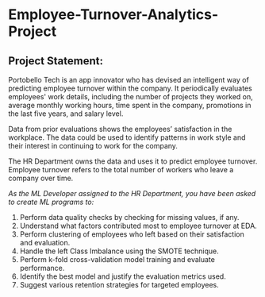 # Employee-Turnover-Analytics-Project

## Project Statement:

Portobello Tech is an app innovator who has devised an intelligent way of predicting employee turnover within the company. It periodically evaluates employees' work details, including the number of projects they worked on, average monthly working hours, time spent in the company, promotions in the last five years, and salary level.

Data from prior evaluations shows the employees’ satisfaction in the workplace. The data could be used to identify patterns in work style and their interest in continuing to work for the company. 

The HR Department owns the data and uses it to predict employee turnover. Employee turnover refers to the total number of workers who leave a company over time.

_As the ML Developer assigned to the HR Department, you have been asked to create ML programs to:_
1. Perform data quality checks by checking for missing values, if any.
2. Understand what factors contributed most to employee turnover at EDA.
3. Perform clustering of employees who left based on their satisfaction and 
evaluation.
4. Handle the left Class Imbalance using the SMOTE technique.
5. Perform k-fold cross-validation model training and evaluate performance. 
6. Identify the best model and justify the evaluation metrics used. 
7. Suggest various retention strategies for targeted employees.
